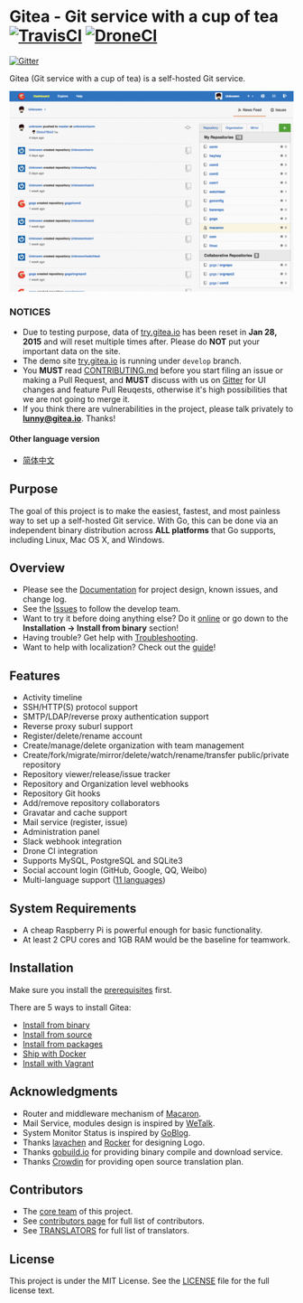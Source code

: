 Gitea - Git service with a cup of tea [![TravisCI](https://travis-ci.org/go-gitea/gitea.svg?branch=master)](https://travis-ci.org/go-gitea/gitea) [![DroneCI](https://ci.webhippie.de/github/api/badges/go-gitea/gitea/status.svg)](https://ci.webhippie.de/github/go-gitea/gitea)
=====================================

[![Gitter](https://badges.gitter.im/Join%20Chat.svg)](https://gitter.im/go-gitea/gitea?utm_source=badge&utm_medium=badge&utm_campaign=pr-badge&utm_content=badge)

Gitea (Git service with a cup of tea) is a self-hosted Git service.

![Demo](screenshots/demo.gif)

### NOTICES

- Due to testing purpose, data of [try.gitea.io](http://try.gitea.io) has been reset in **Jan 28, 2015** and will reset multiple times after. Please do **NOT** put your important data on the site.
- The demo site [try.gitea.io](http://try.gitea.io) is running under `develop` branch.
- You **MUST** read [CONTRIBUTING.md](CONTRIBUTING.md) before you start filing an issue or making a Pull Request, and **MUST** discuss with us on [Gitter](https://gitter.im/go-gitea/gitea) for UI changes and feature Pull Reuqests, otherwise it's high possibilities that we are not going to merge it.
- If you think there are vulnerabilities in the project, please talk privately to **lunny@gitea.io**. Thanks!

#### Other language version

- [简体中文](README_ZH.md)

## Purpose

The goal of this project is to make the easiest, fastest, and most painless way to set up a self-hosted Git service. With Go, this can be done via an independent binary distribution across **ALL platforms** that Go supports, including Linux, Mac OS X, and Windows.

## Overview

- Please see the [Documentation](http://gitea.io/docs/intro/) for project design, known issues, and change log.
- See the [Issues](https://github.com/go-gitea/gitea/issues) to follow the develop team.
- Want to try it before doing anything else? Do it [online](http://try.gitea.io) or go down to the **Installation -> Install from binary** section!
- Having trouble? Get help with [Troubleshooting](http://gitea.io/docs/intro/troubleshooting.md).
- Want to help with localization? Check out the [guide](http://gitea.io/docs/features/i18n.html)!

## Features

- Activity timeline
- SSH/HTTP(S) protocol support
- SMTP/LDAP/reverse proxy authentication support
- Reverse proxy suburl support
- Register/delete/rename account
- Create/manage/delete organization with team management
- Create/fork/migrate/mirror/delete/watch/rename/transfer public/private repository
- Repository viewer/release/issue tracker
- Repository and Organization level webhooks
- Repository Git hooks
- Add/remove repository collaborators
- Gravatar and cache support
- Mail service (register, issue)
- Administration panel
- Slack webhook integration
- Drone CI integration
- Supports MySQL, PostgreSQL and SQLite3
- Social account login (GitHub, Google, QQ, Weibo)
- Multi-language support ([11 languages](https://crowdin.com/project/gogs))

## System Requirements

- A cheap Raspberry Pi is powerful enough for basic functionality.
- At least 2 CPU cores and 1GB RAM would be the baseline for teamwork.

## Installation

Make sure you install the [prerequisites](http://gitea.io/docs/installation/) first.

There are 5 ways to install Gitea:

- [Install from binary](http://gitea.io/docs/installation/install_from_binary.md)
- [Install from source](http://gitea.io/docs/installation/install_from_source.md)
- [Install from packages](http://gitea.io/docs/installation/install_from_packages.md)
- [Ship with Docker](https://github.com/go-gitea/gitea/tree/master/docker)
- [Install with Vagrant](https://github.com/geerlingguy/ansible-vagrant-examples/tree/master/gogs)

## Acknowledgments

- Router and middleware mechanism of [Macaron](https://github.com/Unknwon/macaron).
- Mail Service, modules design is inspired by [WeTalk](https://github.com/beego/wetalk).
- System Monitor Status is inspired by [GoBlog](https://github.com/fuxiaohei/goblog).
- Thanks [lavachen](http://www.lavachen.cn/) and [Rocker](http://weibo.com/rocker1989) for designing Logo.
- Thanks [gobuild.io](http://gobuild.io) for providing binary compile and download service.
- Thanks [Crowdin](https://crowdin.com/project/gogs) for providing open source translation plan.

## Contributors

- The [core team](http://gitea.io/team) of this project.
- See [contributors page](https://github.com/go-gitea/gitea/graphs/contributors) for full list of contributors.
- See [TRANSLATORS](conf/locale/TRANSLATORS) for full list of translators.

## License

This project is under the MIT License. See the [LICENSE](https://github.com/go-gitea/gitea/blob/master/LICENSE) file for the full license text.
